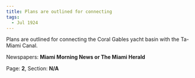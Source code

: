```yaml
---  
title: Plans are outlined for connecting  
tags:  
  - Jul 1924  
---  
```

  
Plans are outlined for connecting the Coral Gables yacht basin with the Ta-Miami Canal.  
  
Newspapers: **Miami Morning News or The Miami Herald**  
  
Page: **2**, Section: **N/A** 
